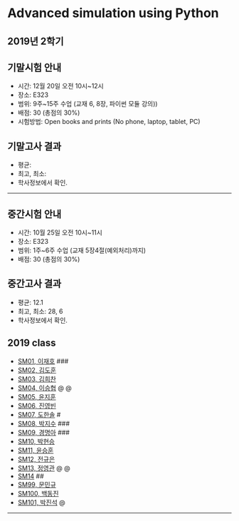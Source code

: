 # Advanced simulation using Python
## 2019년 2학기
## 기말시험 안내
- 시간: 12월 20일 오전 10시~12시
- 장소: E323
- 범위: 9주~15주 수업 (교재 6, 8장, 파이썬 모듈 강의))
- 배점: 30 (총점의 30%)
- 시험방법: Open books and prints (No phone, laptop, tablet, PC)

## 기말고사 결과
- 평균: 
- 최고, 최소: 
- 학사정보에서 확인.

---
## 중간시험 안내
- 시간: 10월 25일 오전 10시~11시
- 장소: E323
- 범위: 1주~6주 수업 (교재 5장4절(예외처리)까지)
- 배점: 30 (총점의 30%)

## 중간고사 결과
- 평균: 12.1
- 최고, 최소: 28, 6
- 학사정보에서 확인.

## 2019 class
- [SM01, 이재호](https://github.com/) ###
- [SM02, 김도훈](https://github.com/Domo9610/SM02) 
- [SM03, 김희찬](https://github.com/akasia1/SM03) 
- [SM04, 이승협](https://github.com/mina0502/SM04) @ @
- [SM05, 윤지훈](https://github.com/qzaq5985/sm05) 
- [SM06, 진영빈](https://github.com/jyb20121302/SM06) 
- [SM07, 도한솔](https://github.com/sorrrrrr/sm07) #
- [SM08, 박지수](https://github.com/) ###
- [SM09, 경명아](https://github.com/) ###
- [SM10, 박현승](https://github.com/comsihyun/SM10) 
- [SM11, 윤승훈](https://github.com/Tajyu/sm11) 
- [SM12, 전규은](https://github.com/Gyunnni/SM12) 
- [SM13, 정영관](https://github.com/swarthyPig/SM13) @ @
- [SM14](https://github.com/) ##
- [SM99, 문민규](https://github.com/moonmingyu/sm-)
- [SM100, 백동진](https://github.com/Dongjin100/sm100)
- [SM101, 박진석](https://github.com/rlfwo93/python) @
---
